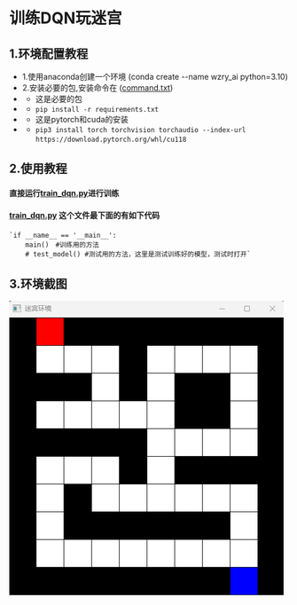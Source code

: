 # 训练DQN玩迷宫

## 1.环境配置教程
+ 1.使用anaconda创建一个环境 (conda create --name wzry_ai python=3.10)
+ 2.安装必要的包,安装命令在 ([command.txt](command.txt)) 
+ + 这是必要的包
+ + `pip install -r requirements.txt`
+ + 这是pytorch和cuda的安装
+ + `pip3 install torch torchvision torchaudio --index-url https://download.pytorch.org/whl/cu118`


## 2.使用教程<br>
#### 直接运行[train_dqn.py](train_dqn.py)进行训练
#### [train_dqn.py](train_dqn.py) 这个文件最下面的有如下代码<br>
    `if __name__ == '__main__':
        main()　#训练用的方法
        # test_model() #测试用的方法，这里是测试训练好的模型，测试时打开`  

## 3.环境截图<br>
![maze_env.png](imgs%2Fmaze_env.png)